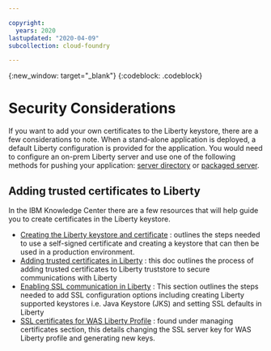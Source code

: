 ```yaml
---

copyright: 
  years: 2020
lastupdated: "2020-04-09"
subcollection: cloud-foundry

---
```


{:new_window: target="_blank"}
{:codeblock: .codeblock}

# Security Considerations

If you want to add your own certificates to the Liberty keystore, there are a few considerations to note. When a stand-alone application is deployed, a default Liberty configuration is provided for the application. You would need to configure an on-prem Liberty server and use one of the following methods for pushing your application: [server directory](/docs/runtimes/liberty?topic=liberty-options_for_pushing#server_directory) or [packaged server](/docs/runtimes/liberty?topic=liberty-options_for_pushing#packaged_server).

## Adding trusted certificates to Liberty
In the IBM Knowledge Center there are a few resources that will help guide you to create certificates in the Liberty keystore. 

- [Creating the Liberty keystore and certificate](https://www.ibm.com/support/knowledgecenter/en/SSXVXZ_2.1.8/com.ibm.i2.eia.go.live.doc/t_create_trust_i2a.html) : outlines the steps needed to use a self-signed certificate and creating a keystore that can then be used in a production environment.
- [Adding trusted certificates in Liberty](https://www.ibm.com/support/knowledgecenter/SSEQTP_liberty/com.ibm.websphere.wlp.doc/ae/twlp_add_trust_cert.html) : this doc outlines the process of adding trusted certificates to Liberty truststore to secure communications with Liberty
- [Enabling SSL communication in Liberty](https://www.ibm.com/support/knowledgecenter/SSEQTP_liberty/com.ibm.websphere.wlp.doc/ae/twlp_sec_ssl.html) : This section outlines the steps needed to add SSL configuration options including creating Liberty supported keystores i.e. Java Keystore (JKS) and setting SSL defaults in Liberty
- [SSL certificates for WAS Liberty Profile](https://www.ibm.com/support/knowledgecenter/en/SSZJPZ_11.7.0/com.ibm.swg.im.iis.found.admin.common.doc/topics/admin_mg_certs_waslib.html) : found under managing certificates section, this details changing the SSL server key for WAS Liberty profile and generating new keys.